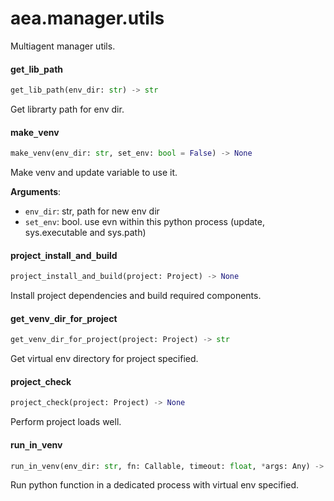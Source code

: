 <a name="aea.manager.utils"></a>
# aea.manager.utils

Multiagent manager utils.

<a name="aea.manager.utils.get_lib_path"></a>
#### get`_`lib`_`path

```python
get_lib_path(env_dir: str) -> str
```

Get librarty path for env dir.

<a name="aea.manager.utils.make_venv"></a>
#### make`_`venv

```python
make_venv(env_dir: str, set_env: bool = False) -> None
```

Make venv and update variable to use it.

**Arguments**:

- `env_dir`: str, path for new env dir
- `set_env`: bool. use evn within this python process (update, sys.executable and sys.path)

<a name="aea.manager.utils.project_install_and_build"></a>
#### project`_`install`_`and`_`build

```python
project_install_and_build(project: Project) -> None
```

Install project dependencies and build required components.

<a name="aea.manager.utils.get_venv_dir_for_project"></a>
#### get`_`venv`_`dir`_`for`_`project

```python
get_venv_dir_for_project(project: Project) -> str
```

Get virtual env directory for project specified.

<a name="aea.manager.utils.project_check"></a>
#### project`_`check

```python
project_check(project: Project) -> None
```

Perform project loads well.

<a name="aea.manager.utils.run_in_venv"></a>
#### run`_`in`_`venv

```python
run_in_venv(env_dir: str, fn: Callable, timeout: float, *args: Any) -> Any
```

Run python function in a dedicated process with virtual env specified.

